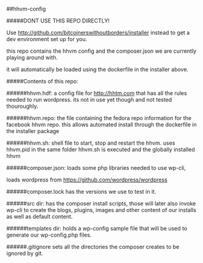 ##hhvm-config

#####DONT USE THIS REPO DIRECTLY!


Use http://github.com/bitcoinerswithoutborders/installer instead to get a dev environment set up for you.

this repo contains the hhvm config and the composer.json we are currently playing around with.

it will automatically be loaded using the dockerfile in the installer above.


#####Contents of this repo:

######hhvm.hdf:
a config file for http://hhtm.com that has all the rules needed to run wordpress. its not in use yet though and not tested thouroughly.

######hhvm.repo:
the file containing the fedora repo information for the facebook hhvm repo. this allows automated install through the dockerfile in the installer package

######hhvm.sh:
shell file to start, stop and restart the hhvm.
uses hhvm.pid in the same folder hhvm.sh is executed and the globally installed hhvm

######composer.json:
loads some php libraries needed to use wp-cli,

loads wordpress from https://github.com/wordpress/wordpress

######composer.lock
has the versions we use to test in it.

######src dir:
has the composer install scripts, those will later also invoke wp-cli to create the blogs, plugins, images and other content of our installs as well as default content.

######templates dir:
holds a wp-config sample file that will be used to generate our wp-config.php files.

######.gitignore
sets all the directories the composer creates to be ignored by git.
